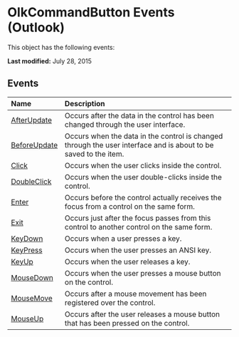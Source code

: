 
# OlkCommandButton Events (Outlook)
This object has the following events:

 **Last modified:** July 28, 2015


## Events



|**Name**|**Description**|
|:-----|:-----|
| [AfterUpdate](2f968ed1-7043-a3de-8219-927c27e12832.md)|Occurs after the data in the control has been changed through the user interface.|
| [BeforeUpdate](5d3cd45b-2f27-f162-a198-bcabf766591e.md)|Occurs when the data in the control is changed through the user interface and is about to be saved to the item. |
| [Click](3644d443-d319-d0ce-1576-f99c9fbc1152.md)|Occurs when the user clicks inside the control.|
| [DoubleClick](e3578807-1e67-3bc7-d6b0-743c784335aa.md)|Occurs when the user double-clicks inside the control.|
| [Enter](af533f23-e899-3171-51e0-b2bb380ad943.md)|Occurs before the control actually receives the focus from a control on the same form.|
| [Exit](be3f7740-8682-ecc5-3927-dd700f26b49c.md)|Occurs just after the focus passes from this control to another control on the same form.|
| [KeyDown](626f3437-4101-06e9-5041-39fedd38b687.md)|Occurs when a user presses a key.|
| [KeyPress](c742f3e3-56e2-de6c-8ccf-e69a6096e3d5.md)|Occurs when the user presses an ANSI key.|
| [KeyUp](63d8067e-1ec1-324e-e671-aa027bc22ace.md)|Occurs when the user releases a key.|
| [MouseDown](a4822686-ea9b-7dfa-0af1-515e595938f3.md)|Occurs when the user presses a mouse button on the control.|
| [MouseMove](2d489bea-a8b9-bcbc-045e-696d6ef46f1f.md)|Occurs after a mouse movement has been registered over the control.|
| [MouseUp](080bed9d-9fc6-8f17-9e95-b23da2b923fd.md)|Occurs after the user releases a mouse button that has been pressed on the control.|
